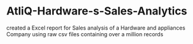 # AtliQ-Hardware-s-Sales-Analytics
created a  Excel report for Sales analysis of a Hardware and appliances Company using raw csv files containing over a million records 
